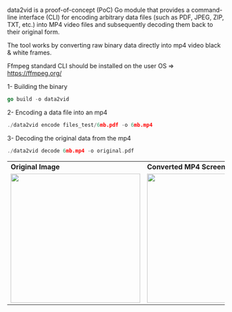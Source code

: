 data2vid is a proof-of-concept (PoC) Go module that provides a command-line interface (CLI) for encoding arbitrary data files (such as PDF, JPEG, ZIP, TXT, etc.) into MP4 video files and subsequently decoding them back to their original form.  

The tool works by converting raw binary data directly into mp4 video black & white frames.  



Ffmpeg standard CLI should be installed on the user OS => https://ffmpeg.org/  

1- Building the binary  

```go
go build -o data2vid
```

2- Encoding a data file into an mp4  

```go
./data2vid encode files_test/6mb.pdf -o 6mb.mp4
```

3- Decoding the original data from the mp4  
```go
./data2vid decode 6mb.mp4 -o original.pdf
```



<div align="center">
<table>
  <tr>
    <td><strong>Original Image</strong></td>
    <td><strong>Converted MP4 Screenshot</strong></td>
  </tr>
  <tr>
    <td><img src="https://camo.githubusercontent.com/7bd57e32f00815ff4bb10e1eeca5e322208e3a29d98a43012387f5dd863209b7/68747470733a2f2f692e6962622e636f2f6a6b317948747a6d2f68656c6c6f2e706e67" width="300" /></td>
    <td><img src="https://i.ibb.co/MQpJkFC/Screenshot-from-2025-04-05-17-10-18.png" width="300"/></td>
  </tr>
</table>
</div>

